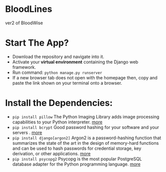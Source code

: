 # BloodLines
ver2 of BloodWise

# Start The App?

 - Download the repository and navigate into it.
 - Activate your **virtual environment** containing the Django web framework.
 - Run command: `python manage.py runserver`
 - If a new browser tab does not open with the homepage then, copy and paste the link shown on your terminal onto a browser.

# Install the Dependencies:
 - `pip install pillow` The Python Imaging Library adds image processing capabilities to your Python interpreter. [more](https://github.com/python-pillow/Pillow)
 - `pip install bcrypt` Good password hashing for your software and your servers . [more](https://pypi.org/project/bcrypt/)
 - `pip install django[argon2]` Argon2 is a password-hashing function that summarizes the state of the art in the design of memory-hard functions and can be used to hash passwords for credential storage, key derivation, or other applications. [more](https://github.com/p-h-c/phc-winner-argon2)
 - `pip install psycopg2` Psycopg is the most popular PostgreSQL database adapter for the Python programming language. [more](https://github.com/psycopg/psycopg2)
